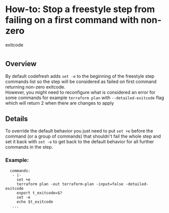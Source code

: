 # How-to: Stop a freestyle step from failing on a first command with non-zero
exitcode

#

## Overview

By default codefresh adds `set -e` to the beginning of the freestyle step
commands list so the step will be considered as failed on first command
returning non-zero exitcode.  
However, you might need to reconfigure what is considered an error for some
commands for example `terraform plan` with `--detailed-exitcode` flag which
will return 2 when there are changes to apply

## Details

To override the default behavior you just need to put `set +e` before the
command (or a group of commands) that shouldn't fail the whole step and set it
back with `set -e` to get back to the default behavior for all further
commands in the step.

### Example:

    
    
      commands:  
       - |-
         set +e
         terraform plan -out terraform-plan -input=false -detailed-exitcode
         export t_exitcode=$?
         set -e
         echo $t_exitcode
       ...
    

